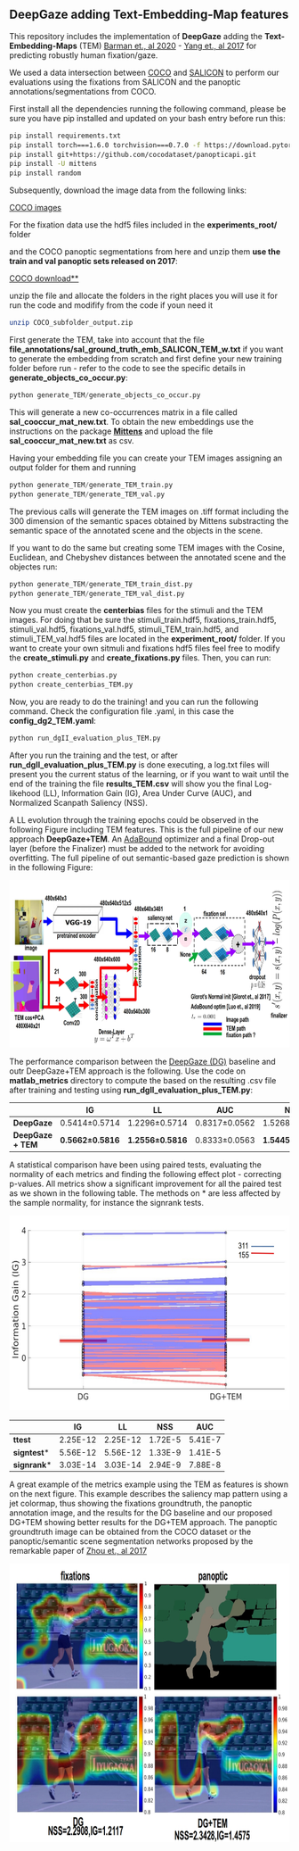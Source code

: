 ## DeepGaze adding Text-Embedding-Map features
This repository includes the implementation of **DeepGaze** adding the **Text-Embedding-Maps** (TEM) [Barman et., al 2020](https://arxiv.org/abs/2002.06144) - [Yang et., al 2017](https://openaccess.thecvf.com/content_cvpr_2017/html/Yang_Learning_to_Extract_CVPR_2017_paper.html) for predicting robustly human fixation/gaze.

We used a data intersection between [COCO](https://cocodataset.org/#home) and [SALICON](http://salicon.net/) to perform our evaluations using the fixations from SALICON and the panoptic annotations/segmentations from COCO.

First install all the dependencies running the following command, please be sure you have pip installed and updated on your bash entry before run this:
```bash
pip install requirements.txt
pip install torch===1.6.0 torchvision===0.7.0 -f https://download.pytorch.org/whl/torch_stable.html
pip install git+https://github.com/cocodataset/panopticapi.git
pip install -U mittens
pip install random
```
Subsequently, download the image data from the following links:

[COCO images](https://drive.google.com/u/0/uc?id=1RM4gXlSIic22HvYHaS5XOGmjcLDSUiUv&export=download)

For the fixation data use the hdf5 files included in the **experiments_root/** folder

and the COCO panoptic segmentations from here and unzip them **use the train and val panoptic sets released on 2017**:

[COCO download**](https://cocodataset.org/#download)


unzip the file and allocate the folders in the right places you will use it for run the code and modifify from the code if youn need it
```bash
unzip COCO_subfolder_output.zip
```
First generate the TEM, take into account that the file **file_annotations/sal_ground_truth_emb_SALICON_TEM_w.txt** if you want to generate the embedding from scratch and first define your new training folder before run - refer to the code to see the specific details in **generate_objects_co_occur.py**:
```python
python generate_TEM/generate_objects_co_occur.py
```
This will generate a new co-occurrences matrix in a file called **sal_cooccur_mat_new.txt**. To obtain the new embeddings use the instructions on the package **[Mittens](https://github.com/roamanalytics/mittens)** and upload the file **sal_cooccur_mat_new.txt** as csv.

Having your embedding file you can create your TEM images assigning an output folder for them and running

```python
python generate_TEM/generate_TEM_train.py
python generate_TEM/generate_TEM_val.py
```
The previous calls will generate the TEM images on .tiff format including the 300 dimension of the semantic spaces obtained by Mittens substracting the semantic space of the annotated scene and the objects in the scene. 

If you want to do the same but creating some TEM images with the Cosine, Euclidean, and Chebyshev distances between the annotated scene and the objectes run:
```python
python generate_TEM/generate_TEM_train_dist.py
python generate_TEM/generate_TEM_val_dist.py
```

Now you must create the **centerbias** files for the stimuli and the TEM images. For doing that be sure the stimuli_train.hdf5, fixations_train.hdf5, stimuli_val.hdf5, fixations_val.hdf5, stimuli_TEM_train.hdf5, and stimuli_TEM_val.hdf5 files are located in the **experiment_root/** folder. If you want to create your own sitmuli and fixations hdf5 files feel free to modify the **create_stimuli.py** and **create_fixations.py** files. Then, you can run: 
```python
python create_centerbias.py
python create_centerbias_TEM.py
```
Now, you are ready to do the training! and you can run the following command. Check the configuration file .yaml, in this case the **config_dg2_TEM.yaml**:
```python
python run_dgII_evaluation_plus_TEM.py
```
After you run the training and the test, or after **run_dgII_evaluation_plus_TEM.py** is done executing, a log.txt files will present you the current status of the learning, or if you want to wait until the end of the training  the file **results_TEM.csv** will show you the final Log-likehood (LL), Information Gain (IG), Area Under Curve (AUC), and Normalized Scanpath Saliency (NSS).  

A LL evolution through the training epochs could be observed in the following Figure including TEM features. This is the full pipeline of our new approach **DeepGaze+TEM**. An [AdaBound](https://github.com/Luolc/AdaBound) optimizer and a final Drop-out layer (before the Finalizer) must be added to the network for avoiding overfitting. The full pipeline of out semantic-based gaze prediction is shown in the following Figure:

<img src="https://github.com/meiyor/DeepGaze-Text-Embedding-Map/blob/main/pipeline_def_new_no_scan.jpg" width="1100" height="300">

The performance comparison between the [DeepGaze (DG)](https://github.com/matthias-k/deepgaze_pytorch) baseline and outr DeepGaze+TEM approach is the following. Use the code on **matlab_metrics** directory to compute the based on the resulting .csv file after training and testing using **run_dgII_evaluation_plus_TEM.py**:

|   | **IG** | **LL** | **AUC** | **NSS** | 
| ------------- | ------------- |  ------------- | ------------- |  ------------- |
| **DeepGaze**  | 0.5414±0.5714 | 1.2296±0.5714 | 0.8317±0.0562 | 1.5268±0.7245 |
| **DeepGaze + TEM**  | **0.5662±0.5816** | **1.2556±0.5816** | 0.8333±0.0563 | **1.5445±0.7661** | 

A statistical comparison have been using paired tests, evaluating the normality of each metrics and finding the following effect plot - correcting p-values.
All metrics show a significant improvement for all the paired test as we shown in the following table. The methods on * are less affected by the sample normality, for instance the signrank tests.

<img src="https://github.com/meiyor/DeepGaze-Text-Embedding-Map/blob/main/plot_effect_IG.jpg" width="750" height="350">

|   | **IG** | **LL** | **NSS** | **AUC** | 
| ------------- | ------------- |  ------------- | ------------- |  ------------- |
| **ttest**  | 2.25E-12 | 2.25E-12 | 1.72E-5 | 5.41E-7 |
| **signtest***  | 5.56E-12 | 5.56E-12 | 1.33E-9 | 1.41E-5 | 
| **signrank***  | 3.03E-14 | 3.03E-14 | 2.94E-9 | 7.88E-8 | 

A great example of the metrics example using the TEM as features is shown on the next figure. This example describes the saliency map pattern using a jet colormap, thus showing the fixations groundtruth, the panoptic annotation image, and the results for the DG baseline and our proposed DG+TEM showing better results for the DG+TEM approach. The panoptic groundtruth image can be obtained from the COCO dataset or the panoptic/semantic scene segmentation networks proposed by the remarkable paper of [Zhou et., al 2017](https://openaccess.thecvf.com/content_cvpr_2017/html/Zhou_Scene_Parsing_Through_CVPR_2017_paper.html) 


<img src="https://github.com/meiyor/DeepGaze-Text-Embedding-Map/blob/main/example_saliency_pattern.jpg" width="850" height="500">

